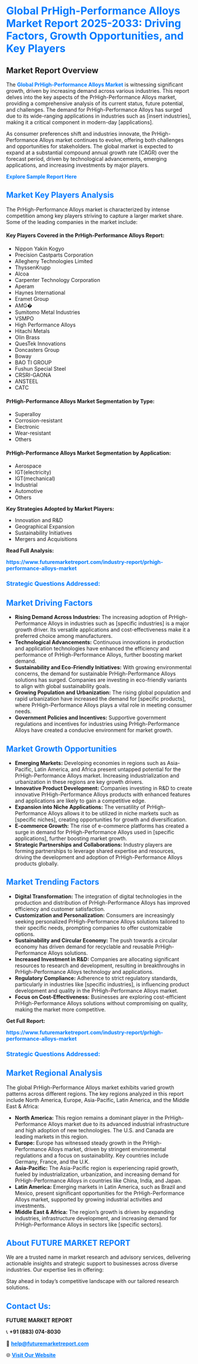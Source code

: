 <h1 style="color: #007BFF;">Global PrHigh-Performance Alloys Market Report 2025-2033: Driving Factors, Growth Opportunities, and Key Players</h1>

<section id="overview">
<h2>Market Report Overview</h2>
<p>The <a href="https://www.futuremarketreport.com/industry-report/prhigh-performance-alloys-market" style="color: #007BFF; text-decoration: none;"><strong>Global PrHigh-Performance Alloys Market</strong></a> is witnessing significant growth, driven by increasing demand across various industries. This report delves into the key aspects of the PrHigh-Performance Alloys market, providing a comprehensive analysis of its current status, future potential, and challenges. The demand for PrHigh-Performance Alloys has surged due to its wide-ranging applications in industries such as [insert industries], making it a critical component in modern-day [applications].</p>
<p>As consumer preferences shift and industries innovate, the PrHigh-Performance Alloys market continues to evolve, offering both challenges and opportunities for stakeholders. The global market is expected to expand at a substantial compound annual growth rate (CAGR) over the forecast period, driven by technological advancements, emerging applications, and increasing investments by major players.</p>
</section>

<section id="overview">
<p><a href="https://www.futuremarketreport.com/request-sample/reportId=91820" style="color: #007BFF; text-decoration: none;"><strong>Explore Sample Report Here</strong></a></p>
</section>

<section id="key-players">
<h2 style="color: #007BFF;">Market Key Players Analysis</h2>
<p>The PrHigh-Performance Alloys market is characterized by intense competition among key players striving to capture a larger market share. Some of the leading companies in the market include:</p>
<h4>Key Players Covered in the PrHigh-Performance Alloys Report:</h4>
<ul><li>Nippon Yakin Kogyo</li><li>Precision Castparts Corporation</li><li>Allegheny Technologies Limited</li><li>ThyssenKrupp</li><li>Alcoa</li><li>Carpenter Technology Corporation</li><li>Aperam</li><li>Haynes International</li><li>Eramet Group</li><li>AMG�</li><li>Sumitomo Metal Industries</li><li>VSMPO</li><li>High Performance Alloys</li><li>Hitachi Metals</li><li>Olin Brass</li><li>QuesTek Innovations</li><li>Doncasters Group</li><li>Boway</li><li>BAO TI GROUP</li><li>Fushun Special Steel</li><li>CRSRI-GAONA</li><li>ANSTEEL</li><li>CATC</li></ul>
<h4>PrHigh-Performance Alloys Market Segmentation by Type:</h4>
<ul><li>Superalloy</li><li>Corrosion-resistant</li><li>Electronic</li><li>Wear-resistant</li><li>Others</li></ul>

<h4>PrHigh-Performance Alloys Market Segmentation by Application:</h4>
<ul><li>Aerospace</li><li>IGT(electricity)</li><li>IGT(mechanical)</li><li>Industrial</li><li>Automotive</li><li>Others</li></ul>
<p><strong>Key Strategies Adopted by Market Players:</strong></p>
<ul>
<li>Innovation and R&D</li>
<li>Geographical Expansion</li>
<li>Sustainability Initiatives</li>
<li>Mergers and Acquisitions</li>
</ul>
</section>

<section>
<p><strong>Read Full Analysis: </strong></p><a href="https://www.futuremarketreport.com/industry-report/prhigh-performance-alloys-market" style="color: #007BFF; text-decoration: none;"><strong>https://www.futuremarketreport.com/industry-report/prhigh-performance-alloys-market</strong></a>
<h3 style="color: #007BFF;">Strategic Questions Addressed:</h3>
</section>

<section id="driving-factors">
<h2 style="color: #007BFF;">Market Driving Factors</h2>
<ul>
<li><strong>Rising Demand Across Industries:</strong> The increasing adoption of PrHigh-Performance Alloys in industries such as [specific industries] is a major growth driver. Its versatile applications and cost-effectiveness make it a preferred choice among manufacturers.</li>
<li><strong>Technological Advancements:</strong> Continuous innovations in production and application technologies have enhanced the efficiency and performance of PrHigh-Performance Alloys, further boosting market demand.</li>
<li><strong>Sustainability and Eco-Friendly Initiatives:</strong> With growing environmental concerns, the demand for sustainable PrHigh-Performance Alloys solutions has surged. Companies are investing in eco-friendly variants to align with global sustainability goals.</li>
<li><strong>Growing Population and Urbanization:</strong> The rising global population and rapid urbanization have increased the demand for [specific products], where PrHigh-Performance Alloys plays a vital role in meeting consumer needs.</li>
<li><strong>Government Policies and Incentives:</strong> Supportive government regulations and incentives for industries using PrHigh-Performance Alloys have created a conducive environment for market growth.</li>
</ul>
</section>

<section id="growth-opportunities">
<h2 style="color: #007BFF;">Market Growth Opportunities</h2>
<ul>
<li><strong>Emerging Markets:</strong> Developing economies in regions such as Asia-Pacific, Latin America, and Africa present untapped potential for the PrHigh-Performance Alloys market. Increasing industrialization and urbanization in these regions are key growth drivers.</li>
<li><strong>Innovative Product Development:</strong> Companies investing in R&D to create innovative PrHigh-Performance Alloys products with enhanced features and applications are likely to gain a competitive edge.</li>
<li><strong>Expansion into Niche Applications:</strong> The versatility of PrHigh-Performance Alloys allows it to be utilized in niche markets such as [specific niches], creating opportunities for growth and diversification.</li>
<li><strong>E-commerce Growth:</strong> The rise of e-commerce platforms has created a surge in demand for PrHigh-Performance Alloys used in [specific applications], further boosting market growth.</li>
<li><strong>Strategic Partnerships and Collaborations:</strong> Industry players are forming partnerships to leverage shared expertise and resources, driving the development and adoption of PrHigh-Performance Alloys products globally.</li>
</ul>
</section>

<section id="trending-factors">
<h2 style="color: #007BFF;">Market Trending Factors</h2>
<ul>
<li><strong>Digital Transformation:</strong> The integration of digital technologies in the production and distribution of PrHigh-Performance Alloys has improved efficiency and customer satisfaction.</li>
<li><strong>Customization and Personalization:</strong> Consumers are increasingly seeking personalized PrHigh-Performance Alloys solutions tailored to their specific needs, prompting companies to offer customizable options.</li>
<li><strong>Sustainability and Circular Economy:</strong> The push towards a circular economy has driven demand for recyclable and reusable PrHigh-Performance Alloys solutions.</li>
<li><strong>Increased Investment in R&D:</strong> Companies are allocating significant resources to research and development, resulting in breakthroughs in PrHigh-Performance Alloys technology and applications.</li>
<li><strong>Regulatory Compliance:</strong> Adherence to strict regulatory standards, particularly in industries like [specific industries], is influencing product development and quality in the PrHigh-Performance Alloys market.</li>
<li><strong>Focus on Cost-Effectiveness:</strong> Businesses are exploring cost-efficient PrHigh-Performance Alloys solutions without compromising on quality, making the market more competitive.</li>
</ul>
</section>

<section>
<p><strong>Get Full Report: </strong></p><a href="https://www.futuremarketreport.com/industry-report/prhigh-performance-alloys-market" style="color: #007BFF; text-decoration: none;"><strong>https://www.futuremarketreport.com/industry-report/prhigh-performance-alloys-market</strong></a>
<h3 style="color: #007BFF;">Strategic Questions Addressed:</h3>
</section>


<section id="regional-analysis">
<h2 style="color: #007BFF;">Market Regional Analysis</h2>
<p>The global PrHigh-Performance Alloys market exhibits varied growth patterns across different regions. The key regions analyzed in this report include North America, Europe, Asia-Pacific, Latin America, and the Middle East & Africa:</p>
<ul>
<li><strong>North America:</strong> This region remains a dominant player in the PrHigh-Performance Alloys market due to its advanced industrial infrastructure and high adoption of new technologies. The U.S. and Canada are leading markets in this region.</li>
<li><strong>Europe:</strong> Europe has witnessed steady growth in the PrHigh-Performance Alloys market, driven by stringent environmental regulations and a focus on sustainability. Key countries include Germany, France, and the U.K.</li>
<li><strong>Asia-Pacific:</strong> The Asia-Pacific region is experiencing rapid growth, fueled by industrialization, urbanization, and increasing demand for PrHigh-Performance Alloys in countries like China, India, and Japan.</li>
<li><strong>Latin America:</strong> Emerging markets in Latin America, such as Brazil and Mexico, present significant opportunities for the PrHigh-Performance Alloys market, supported by growing industrial activities and investments.</li>
<li><strong>Middle East & Africa:</strong> The region’s growth is driven by expanding industries, infrastructure development, and increasing demand for PrHigh-Performance Alloys in sectors like [specific sectors].</li>
</ul>
</section>

<footer>
<h2 style="color: #007BFF;">About FUTURE MARKET REPORT</h2>
<p>We are a trusted name in market research and advisory services, delivering actionable insights and strategic support to businesses across diverse industries. Our expertise lies in offering:</p>

<p>Stay ahead in today’s competitive landscape with our tailored research solutions.</p>

<h2 style="color: #007BFF;">Contact Us:</h2>
<p><strong>FUTURE MARKET REPORT</strong></p>
<p>📞 <strong>+91 (883) 074-8030</strong></p>
<p>📧 <strong><a href="mailto:help@futuremarketreport.com" style="color: #007BFF;">help@futuremarketreport.com</a></strong></p>
<p>🌐 <strong><a href="https://www.futuremarketreport.com/" style="color: #007BFF;">Visit Our Website</a></strong></p>
</footer>